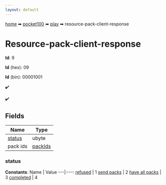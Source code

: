 ```yaml
---
layout: default
---
```


[home](/) ➡ [pocket100](/protocol/pocket100) ➡ [play](/protocol/pocket100/play) ➡ resource-pack-client-response

# Resource-pack-client-response

**Id**: 9

**Id** (hex): 09

**Id** (bin): 00001001

✔️

✔️

## Fields

Name | Type
---|---
[status](#status) | ubyte
pack ids | [packIds](/protocol/pocket100/arrays)

### status

**Constants**:
Name | Value
---|:---:
[refused](status_refused) | 1
[send packs](status_send-packs) | 2
[have all packs](status_have-all-packs) | 3
[completed](status_completed) | 4


